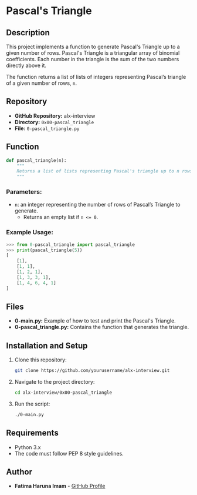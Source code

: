 
# Pascal's Triangle

## Description
This project implements a function to generate Pascal's Triangle up to a given number of rows. Pascal's Triangle is a triangular array of binomial coefficients. Each number in the triangle is the sum of the two numbers directly above it.

The function returns a list of lists of integers representing Pascal’s triangle of a given number of rows, `n`.

## Repository
- **GitHub Repository:** alx-interview
- **Directory:** `0x00-pascal_triangle`
- **File:** `0-pascal_triangle.py`

## Function

```python
def pascal_triangle(n):
    """
    Returns a list of lists representing Pascal's triangle up to n rows
    """
```

### Parameters:
- `n`: an integer representing the number of rows of Pascal’s Triangle to generate.
  - Returns an empty list if `n <= 0`.

### Example Usage:
```python
>>> from 0-pascal_triangle import pascal_triangle
>>> print(pascal_triangle(5))
[
    [1],
    [1, 1],
    [1, 2, 1],
    [1, 3, 3, 1],
    [1, 4, 6, 4, 1]
]
```

## Files
- **0-main.py:** Example of how to test and print the Pascal's Triangle.
- **0-pascal_triangle.py:** Contains the function that generates the triangle.

## Installation and Setup
1. Clone this repository:
   ```bash
   git clone https://github.com/yourusername/alx-interview.git
   ```
2. Navigate to the project directory:
   ```bash
   cd alx-interview/0x00-pascal_triangle
   ```
3. Run the script:
   ```bash
   ./0-main.py
   ```

## Requirements
- Python 3.x
- The code must follow PEP 8 style guidelines.

## Author
- **Fatima Haruna Imam** - [GitHub Profile](https://github.com/FatimaHarunaImam)
```

